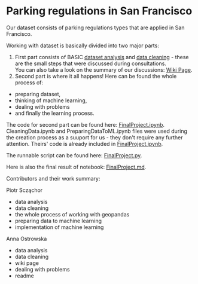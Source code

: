 # Parking regulations in San Francisco

Our dataset consists of parking regulations types that are applied in San Francisco. 

Working with dataset is basically divided into two major parts:
1. First part consists of BASIC [dataset analysis](https://github.com/PiotrSzczachor/Parking-regulations-in-San-Francisco---Data-Engineering-project/wiki/Data-analysis) and [data cleaning](https://github.com/PiotrSzczachor/Parking-regulations-in-San-Francisco---Data-Engineering-project/wiki/Cleaning-data---OSM) - these are the small steps that were discussed during consultations.<br>You can also take a look on the summary of our discussions: [Wiki Page](https://github.com/PiotrSzczachor/Parking-regulations-in-San-Francisco---Data-Engineering-project/wiki/Meetings-summary).
2. Second part is where it all happens! Here can be found the whole process of:
- preparing dataset, 
- thinking of machine learning, 
- dealing with problems 
- and finally the learning process. 

The code for second part can be found here: [FinalProject.ipynb](https://github.com/PiotrSzczachor/Parking-regulations-in-San-Francisco---Data-Engineering-project/blob/main/FinalProject.ipynb). 
<br>CleaningData.ipynb and PreparingDataToML.ipynb files were used during the creation process as a suuport for us - they don't require any further attention. Theirs' code is already included in [FinalProject.ipynb](https://github.com/PiotrSzczachor/Parking-regulations-in-San-Francisco---Data-Engineering-project/blob/main/FinalProject.ipynb).

The runnable script can be found here: [FinalProject.py](https://github.com/PiotrSzczachor/Parking-regulations-in-San-Francisco---Data-Engineering-project/blob/main/FinalProject.py).

Here is also the final result of notebook: [FinalProject.md](https://github.com/PiotrSzczachor/Parking-regulations-in-San-Francisco---Data-Engineering-project/blob/main/FinalProject.md).

Contributors and their work summary:

Piotr Scząchor
- data analysis
- data cleaning 
- the whole process of working with geopandas 
- preparing data to machine learning
- implementation of machine learning

Anna Ostrowska 
- data analysis 
- data cleaning
- wiki page
- dealing with problems
- readme 
